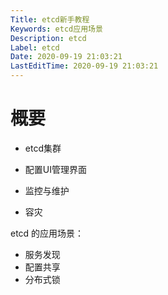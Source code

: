 ```yaml
---
Title: etcd新手教程
Keywords: etcd应用场景
Description: etcd
Label: etcd
Date: 2020-09-19 21:03:21
LastEditTime: 2020-09-19 21:03:21
---
```


# 概要

- etcd集群

- 配置UI管理界面

- 监控与维护

- 容灾

etcd 的应用场景：

- 服务发现
- 配置共享
- 分布式锁


